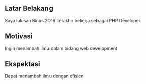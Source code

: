 [//]: # (Ceritakan sedikit tentang latar belakangmu seperti pendidikan terakhir atau pekerjaan sebelumnya)
## Latar Belakang

Saya lulusan Binus 2016
Terakhir bekerja sebagai PHP Developer

[//]: # (Motivasi apa yang mendorongmu untuk ikut program coding bootcamp di Hacktiv8?)
## Motivasi

Ingin menambah ilmu dalam bidang web development

[//]: # (Beri tahu kami, apa yang ingin kamu dapatkan di Hacktiv8 dan apa yang ingin kamu capai setelah lulus dari sini?)
## Ekspektasi

Dapat menambah ilmu dengan efisien

[//]: # (Apakah ada hal lain yang ingin disampaikan? Bila ada, kamu bebas untuk menuliskannya)

